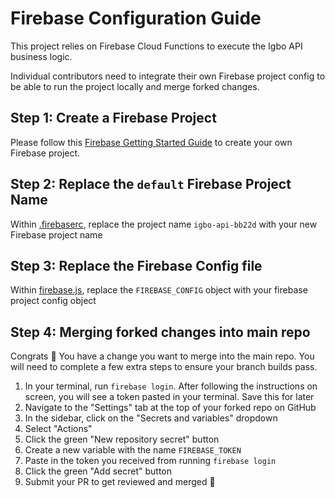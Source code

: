 # Firebase Configuration Guide

This project relies on Firebase Cloud Functions to execute the Igbo API business logic.

Individual contributors need to integrate their own Firebase project config to be able to run the project locally and merge forked changes.

## Step 1: Create a Firebase Project

Please follow this [Firebase Getting Started Guide](https://firebase.google.com/docs/web/setup) to create your own Firebase project.

## Step 2: Replace the `default` Firebase Project Name

Within [.firebaserc](https://github.com/nkowaokwu/igbo_api/blob/master/.firebaserc), replace the project name `igbo-api-bb22d` with your new Firebase project name

## Step 3: Replace the Firebase Config file

Within [firebase.js](https://github.com/nkowaokwu/igbo_api/blob/master/src/services/firebase.js#L5-L13), replace the `FIREBASE_CONFIG` object with your firebase project config object

## Step 4: Merging forked changes into main repo

Congrats 🎉 You have a change you want to merge into the main repo. You will need to complete a few extra steps to ensure your branch builds pass.

1. In your terminal, run `firebase login`. After following the instructions on screen, you will see a token pasted in your terminal. Save this for later
2. Navigate to the "Settings" tab at the top of your forked repo on GitHub
3. In the sidebar, click on the "Secrets and variables" dropdown
4. Select "Actions"
5. Click the green "New repository secret" button
6. Create a new variable with the name `FIREBASE_TOKEN`
7. Paste in the token you received from running `firebase login`
8. Click the green "Add secret" button
9. Submit your PR to get reviewed and merged 🚀